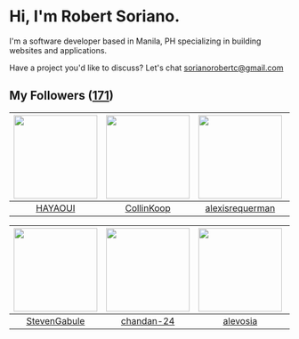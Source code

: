 # Hi, I'm Robert Soriano.
I'm a software developer based in Manila, PH specializing in building websites and applications.

Have a project you'd like to discuss?
Let's chat <a href="mailto:=sorianorobertc@gmail.com?Subject=Hello" target="_top">sorianorobertc@gmail.com</a>

## My Followers ([171](https://github.com/sorxrob?tab=followers))

| <img src="https://avatars2.githubusercontent.com/u/58746117?v=4" width="150" height="150" /> | <img src="https://avatars0.githubusercontent.com/u/62397313?v=4" width="150" height="150" /> | <img src="https://avatars2.githubusercontent.com/u/5343710?v=4" width="150" height="150" /> | <img src="https://avatars2.githubusercontent.com/u/19862244?v=4" width="150" height="150" /> |
| :------------------------------------------------------------------------------------------: | :------------------------------------------------------------------------------------------: | :-----------------------------------------------------------------------------------------: | :------------------------------------------------------------------------------------------: |
|                             [HAYAOUI](https://github.com/HAYAOUI)                            |                          [CollinKoop](https://github.com/CollinKoop)                         |                    [alexisrequerman](https://github.com/alexisrequerman)                    |                           [dertrockx](https://github.com/dertrockx)                          |

| <img src="https://avatars0.githubusercontent.com/u/16333428?v=4" width="150" height="150" /> | <img src="https://avatars3.githubusercontent.com/u/27084297?v=4" width="150" height="150" /> | <img src="https://avatars3.githubusercontent.com/u/38272871?v=4" width="150" height="150" /> | <img src="https://avatars2.githubusercontent.com/u/22513107?v=4" width="150" height="150" /> |
| :------------------------------------------------------------------------------------------: | :------------------------------------------------------------------------------------------: | :------------------------------------------------------------------------------------------: | :------------------------------------------------------------------------------------------: |
|                        [StevenGabule](https://github.com/StevenGabule)                       |                          [chandan-24](https://github.com/chandan-24)                         |                            [alevosia](https://github.com/alevosia)                           |                             [LoveMob](https://github.com/LoveMob)                            |